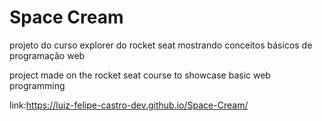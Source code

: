 # Space Cream

projeto do curso explorer do rocket seat mostrando conceitos básicos de programação web

project made on the rocket seat course to showcase basic web programming

link:https://luiz-felipe-castro-dev.github.io/Space-Cream/
